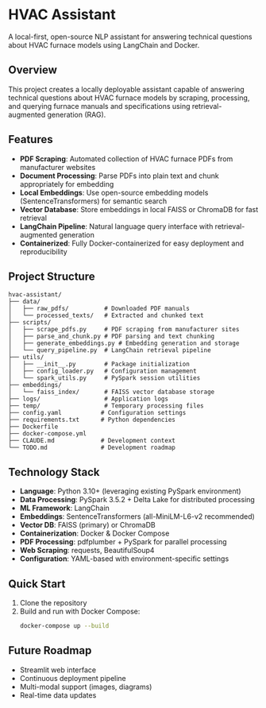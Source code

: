 # HVAC Assistant

A local-first, open-source NLP assistant for answering technical questions about HVAC furnace models using LangChain and Docker.

## Overview

This project creates a locally deployable assistant capable of answering technical questions about HVAC furnace models by scraping, processing, and querying furnace manuals and specifications using retrieval-augmented generation (RAG).

## Features

- **PDF Scraping**: Automated collection of HVAC furnace PDFs from manufacturer websites
- **Document Processing**: Parse PDFs into plain text and chunk appropriately for embedding
- **Local Embeddings**: Use open-source embedding models (SentenceTransformers) for semantic search
- **Vector Database**: Store embeddings in local FAISS or ChromaDB for fast retrieval
- **LangChain Pipeline**: Natural language query interface with retrieval-augmented generation
- **Containerized**: Fully Docker-containerized for easy deployment and reproducibility

## Project Structure

```
hvac-assistant/
├── data/
│   ├── raw_pdfs/          # Downloaded PDF manuals
│   └── processed_texts/   # Extracted and chunked text
├── scripts/
│   ├── scrape_pdfs.py     # PDF scraping from manufacturer sites
│   ├── parse_and_chunk.py # PDF parsing and text chunking
│   ├── generate_embeddings.py # Embedding generation and storage
│   └── query_pipeline.py  # LangChain retrieval pipeline
├── utils/
│   ├── __init__.py        # Package initialization
│   ├── config_loader.py   # Configuration management
│   └── spark_utils.py     # PySpark session utilities
├── embeddings/
│   └── faiss_index/       # FAISS vector database storage
├── logs/                  # Application logs
├── temp/                  # Temporary processing files
├── config.yaml           # Configuration settings
├── requirements.txt      # Python dependencies
├── Dockerfile
├── docker-compose.yml
├── CLAUDE.md             # Development context
└── TODO.md               # Development roadmap
```

## Technology Stack

- **Language**: Python 3.10+ (leveraging existing PySpark environment)
- **Data Processing**: PySpark 3.5.2 + Delta Lake for distributed processing
- **ML Framework**: LangChain
- **Embeddings**: SentenceTransformers (all-MiniLM-L6-v2 recommended)
- **Vector DB**: FAISS (primary) or ChromaDB
- **Containerization**: Docker & Docker Compose
- **PDF Processing**: pdfplumber + PySpark for parallel processing
- **Web Scraping**: requests, BeautifulSoup4
- **Configuration**: YAML-based with environment-specific settings

## Quick Start

1. Clone the repository
2. Build and run with Docker Compose:
   ```bash
   docker-compose up --build
   ```

## Future Roadmap

- Streamlit web interface
- Continuous deployment pipeline
- Multi-modal support (images, diagrams)
- Real-time data updates 

